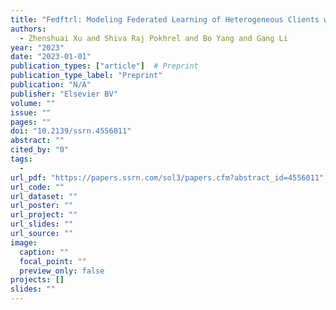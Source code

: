 ```yaml
---
title: "Fedftrl: Modeling Federated Learning of Heterogeneous Clients with Follow the Regularized Leader (Ftrl)"
authors:
  - Zhenshuai Xu and Shiva Raj Pokhrel and Bo Yang and Gang Li
year: "2023"
date: "2023-01-01"
publication_types: ["article"]  # Preprint
publication_type_label: "Preprint"
publication: "N/A"
publisher: "Elsevier BV"
volume: ""
issue: ""
pages: ""
doi: "10.2139/ssrn.4556011"
abstract: ""
cited_by: "0"
tags:
  - 
url_pdf: "https://papers.ssrn.com/sol3/papers.cfm?abstract_id=4556011"
url_code: ""
url_dataset: ""
url_poster: ""
url_project: ""
url_slides: ""
url_source: ""
image:
  caption: ""
  focal_point: ""
  preview_only: false
projects: []
slides: ""
---
```

